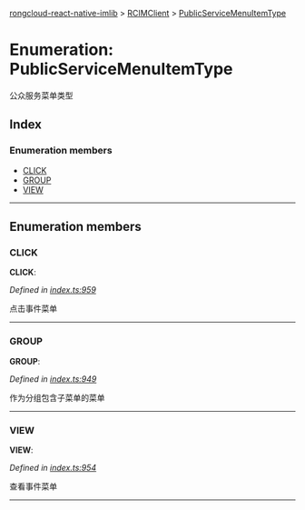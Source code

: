 [rongcloud-react-native-imlib](../README.md) > [RCIMClient](../modules/rcimclient.md) > [PublicServiceMenuItemType](../enums/rcimclient.publicservicemenuitemtype.md)

# Enumeration: PublicServiceMenuItemType

公众服务菜单类型

## Index

### Enumeration members

* [CLICK](rcimclient.publicservicemenuitemtype.md#click)
* [GROUP](rcimclient.publicservicemenuitemtype.md#group)
* [VIEW](rcimclient.publicservicemenuitemtype.md#view)

---

## Enumeration members

<a id="click"></a>

###  CLICK

**CLICK**: 

*Defined in [index.ts:959](https://github.com/rongcloud/rongcloud-react-native-imlib/blob/c4be651/src/index.ts#L959)*

点击事件菜单

___
<a id="group"></a>

###  GROUP

**GROUP**: 

*Defined in [index.ts:949](https://github.com/rongcloud/rongcloud-react-native-imlib/blob/c4be651/src/index.ts#L949)*

作为分组包含子菜单的菜单

___
<a id="view"></a>

###  VIEW

**VIEW**: 

*Defined in [index.ts:954](https://github.com/rongcloud/rongcloud-react-native-imlib/blob/c4be651/src/index.ts#L954)*

查看事件菜单

___

